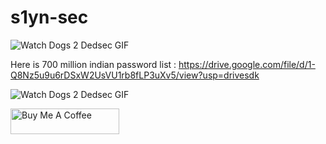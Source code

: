 
# s1yn-sec
![Watch Dogs 2 Dedsec GIF](https://media.tenor.com/FcA59Dz2qf0AAAAC/watch-dogs2-dedsec.gif)






Here is 700 million indian password list : https://drive.google.com/file/d/1-Q8Nz5u9u6rDSxW2UsVU1rb8fLP3uXv5/view?usp=drivesdk

![Watch Dogs 2 Dedsec GIF](https://media1.tenor.com/images/3e21c5a210a4e025a56cdca5bad00a51/tenor.gif)


<a href="https://www.buymeacoffee.com/crossdefalt" target="_blank"><img src="https://cdn.buymeacoffee.com/buttons/default-orange.png" alt="Buy Me A Coffee" height="41" width="174"></a>

